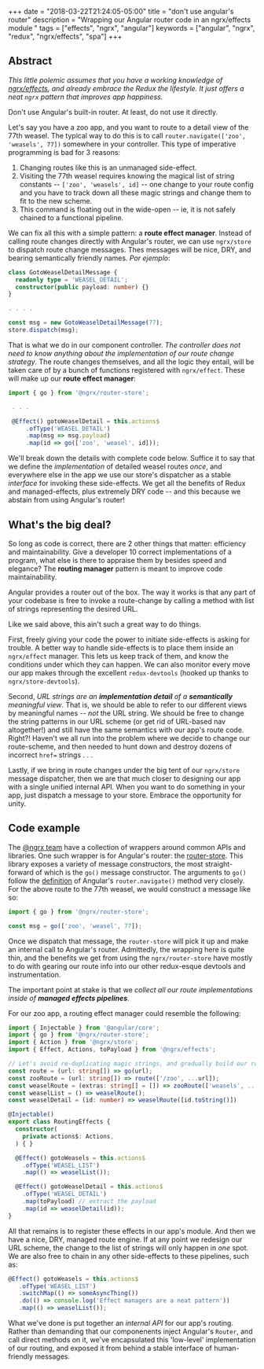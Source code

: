 +++
date = "2018-03-22T21:24:05-05:00"
title = "don't use angular's router"
description = "Wrapping our Angular router code in an ngrx/effects module "
tags = ["effects", "ngrx", "angular"]
keywords = ["angular", "ngrx", "redux", "ngrx/effects", "spa"]
+++
<!-- markdownlint-disable MD002 MD041-->

## Abstract

*This little polemic assumes that you have a working knowledge of [ngrx/effects](https://github.com/ngrx/effects), and already embrace the Redux the lifestyle.   It just offers a neat `ngrx` pattern that improves app happiness.*

Don't use Angular's built-in router.  At least, do not use it directly.

Let's say you have a zoo app, and you want to route to a detail view of the 77th weasel.  The typical way to do this is to call `router.navigate(['zoo', 'weasels', 77])` somewhere in your controller.   This type of imperative programming is bad for 3 reasons:

1. Changing routes like this is an unmanaged side-effect.
2. Visiting the 77th weasel requires knowing the magical list of string constants -- `['zoo', 'weasels', id]` -- one change to your route config and you have to track down all these magic strings and change them to fit to the new scheme.
3. This command is floating out in the wide-open -- ie, it is not safely chained to a functional pipeline.

We can fix all this with a simple pattern: a **route effect manager**.  Instead of calling route changes directly with Angular's router, we can use `ngrx/store` to dispatch route change messages.  Thes messages will be nice, DRY, and bearing semantically friendly names.  _Por ejemplo_:

```typescript
class GotoWeaselDetailMessage {
  readonly type = 'WEASEL_DETAIL';
  constructor(public payload: number) {}
}

. . . .

const msg = new GotoWeaselDetailMessage(77);
store.dispatch(msg);
```

That is what we do in our component controller.  *The controller does not need to know anything about the implementation of our route change strategy*.  The route changes themselves, and all the logic they entail, will be taken care of by a bunch of functions registered with `ngrx/effect`.  These will make up our **route effect manager**:

```typescript
import { go } from '@ngrx/router-store';

 . . .

 @Effect() gotoWeaselDetail = this.actions$
     .ofType('WEASEL_DETAIL')
     .map(msg => msg.payload)
     .map(id => go(['zoo', 'weasel', id]));
```

We'll break down the details with complete code below.  Suffice it to say that we define the *implementation* of detailed weasel routes *once*, and everywhere else in the app we use our store's dispatcher as a stable *interface* for invoking these side-effects.  We get all the benefits of Redux and managed-effects, plus extremely DRY code -- and this because we abstain from using Angular's router!

## What's the big deal?

So long as code is correct, there are 2 other things that matter: efficiency and maintainability.  Give a developer 10 correct implementations of a program, what else is there to appraise them by besides speed and elegance?  The **routing manager** pattern is meant to improve code maintainability.

Angular provides a router out of the box.  The way it works is that any part of your codebase is free to invoke a route-change by calling a method with list of strings representing the desired URL.

Like we said above, this ain't such a great way to do things.

  First, freely giving your code the power to initiate side-effects is asking for trouble.  A better way to handle side-effects is to place them inside an `ngrx/effect` manager.  This lets us keep track of them, and know the conditions under which they can happen.  We can also monitor every move our app makes through the excellent `redux-devtools` (hooked up thanks to `ngrx/store-devtools`).

Second, _URL strings are an **implementation detail** of a **semantically** meaningful view_.  That is, we should be able to refer to our different views by meaningful names -- _not_ the URL string.  We should be free to change the string patterns in our URL scheme (or get rid of URL-based nav altogether!) and still have the same semantics with our app's route code.  Right?!  Haven't we all run into the problem where we decide to change our route-scheme, and then needed to hunt down and destroy dozens of incorrect `href=` strings  . . .

Lastly, if we bring in route changes under the big tent of our `ngrx/store` message dispatcher, then we are that much closer to designing our app with a single unified internal API.  When you want to do something in your app, just dispatch a message to your store.  Embrace the opportunity for unity.

## Code example

The [@ngrx team](https://github.com/ngrx) have a collection of wrappers around common APIs and libraries.  One such wrapper is for Angular's router: the [router-store](https://github.com/ngrx/router-store).  This library exposes a variety of message constructors, the most straight-forward of which is the `go()` message constructor.  The arguments to `go()` follow the [definition](https://angular.io/docs/ts/latest/api/router/index/Router-class.html) of Angular's `router.navigate()` method very closely.  For the above route to the 77th weasel, we would construct a message like so:

```typescript
import { go } from '@ngrx/router-store';

const msg = go(['zoo', 'weasel', 77]);
```

Once we dispatch that message, the `router-store` will pick it up and make an internal call to Angular's router.  Admittedly, the wrapping here is quite thin, and the benefits we get from using the `ngrx/router-store` have mostly to do with gearing our route info into our other redux-esque devtools and instrumentation.

The important point at stake is that we _collect all our route implementations inside of **managed effects pipelines**._

For our zoo app, a routing effect manager could resemble the following:

```typescript
import { Injectable } from '@angular/core';
import { go } from '@ngrx/router-store';
import { Action } from '@ngrx/store';
import { Effect, Actions, toPayload } from '@ngrx/effects';

// Let's avoid re-duplicating magic strings, and gradually build our routes up by composing functions
const route = (url: string[]) => go(url);
const zooRoute = (url: string[]) => route(['/zoo', ...url]);
const weaselRoute = (extras: string[] = []) => zooRoute(['weasels', ...extras]);
const weaselList = () => weaselRoute();
const weaselDetail = (id: number) => weaselRoute([id.toString()])

@Injectable()
export class RoutingEffects {
  constructor(
    private actions$: Actions,
  ) { }

  @Effect() gotoWeasels = this.actions$
    .ofType('WEASEL_LIST')
    .map(() => weaselList());

  @Effect() gotoWeaselDetail = this.actions$
    .ofType('WEASEL_DETAIL')
    .map(toPayload) // extract the payload
    .map(id => weaselDetail(id));
}
```

All that remains is to register these effects in our app's module.  And then we have a nice, DRY, managed route engine.  If at any point we redesign our URL scheme, the change to the list of strings will only happen in *one* spot.  We are also free to chain in any other side-effects to these pipelines, such as:

```typescript
@Effect() gotoWeasels = this.actions$
   .ofType('WEASEL_LIST')
   .switchMap(() => someAsyncThing())
   .do(() => console.log('Effect managers are a neat pattern'))
   .map(() => weaselList());
```

What we've done is put together an *internal API* for our app's routing.  Rather than demanding that our componenents inject Angular's `Router`, and call direct methods on it, we've encapsulated this 'low-level' implementation of our routing, and exposed it from behind a stable interface of human-friendly messages.
